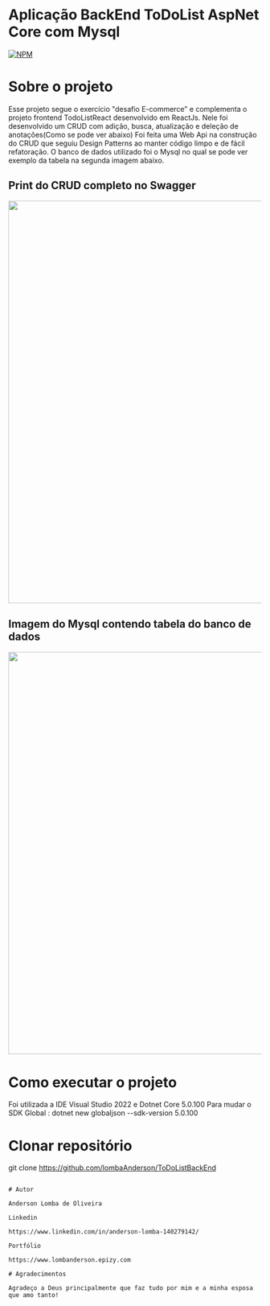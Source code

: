 # Aplicação BackEnd ToDoList AspNet Core com Mysql 

[![NPM](https://img.shields.io/npm/l/react)](https://github.com/LombaAnderson/ToDoListBackEnd/blob/main/LICENSE)


# Sobre o projeto

Esse projeto segue o exercício "desafio E-commerce" e complementa o projeto frontend TodoListReact desenvolvido em ReactJs. Nele foi desenvolvido
um CRUD com adição, busca, atualização e deleção de anotações(Como se pode ver abaixo) Foi feita uma Web Api na construção do CRUD que seguiu Design Patterns ao manter código limpo e de fácil refatoração. O banco de dados utilizado foi o Mysql no qual se pode ver exemplo da tabela na segunda imagem abaixo.


## Print do CRUD completo no Swagger 
<div align="center">
<img src="https://user-images.githubusercontent.com/60937513/195778402-9db47b4d-afe4-4cd9-b14a-597c8a18e2e1.PNG" width="800" />
</div>

## Imagem do Mysql contendo tabela do banco de dados
<div align="center">
<img src="https://user-images.githubusercontent.com/60937513/195778929-570eab43-9f15-443a-b315-9308ec52e0da.PNG" width="800" />
</div>

# Como executar o projeto

Foi utilizada a IDE Visual Studio 2022 e Dotnet Core 5.0.100
Para mudar o SDK Global : dotnet new globaljson --sdk-version 5.0.100

# Clonar repositório
git clone https://github.com/lombaAnderson/ToDoListBackEnd


```

# Autor

Anderson Lomba de Oliveira

Linkedin

https://www.linkedin.com/in/anderson-lomba-140279142/

Portfólio

https://www.lombanderson.epizy.com

# Agradecimentos

Agradeço a Deus principalmente que faz tudo por mim e a minha esposa que amo tanto!
